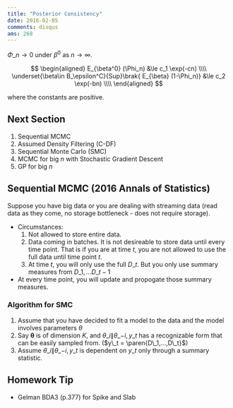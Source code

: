 ```yaml
---
title: "Posterior Consistency"
date: 2016-02-05
comments: disqus
ams: 268
---
```


$\Phi\_n \rightarrow 0$ under $\beta^0$ as $n\rightarrow\infty$.

$$
  \begin{aligned}
    E_{\beta^0} (\Phi_n) &\le c_1 \exp(-cn) \\\\
    \underset{\beta\in B_\epsilon^C}{Sup}\brak{ E_{\beta} (1-\Phi_n)} &\le c_2 \exp(-bn) \\\\
  \end{aligned}
$$ 

where the constants are positive.

## Next Section

1. Sequential MCMC
2. Assumed Density Filtering (C-DF)
3. Sequential Monte Carlo (SMC)
4. MCMC for big $n$ with Stochastic Gradient Descent
5. GP for big $n$

## Sequential MCMC (2016 Annals of Statistics)

Suppose you have big data or you are dealing with streaming data (read data as they come, no storage bottleneck - does not require storage). 

  - Circumstances: 
    1. Not allowed to store entire data.
    2. Data coming in batches. It is not desireable to store data until every
    time point. That is if you are at time $t$, you are not allowed to use the full data until time
    point $t$.
    3. At time $t$, you will only use the full $D\_t$. But you only use summary measures from $D\_1,...D\_{t-1}$
  - At every time point, you will update and propogate those summary measures.

### Algorithm for SMC
1. Assume that you have decided to fit a model to the data and the model involves parameters $\theta$
2. Say $\pmb\theta$ is of dimension $K$, and $\theta\_i\|\theta\_{-i},y\_t$  has a recognizable form that can be easily sampled from. ($y\_t = \paren{D\_1,...,D\_t}$)
3. Assume $\theta\_i \| \theta\_{-i},y\_t$ is dependent on $y\_t$ only through a summary statistic.


## Homework Tip

- Gelman BDA3 (p.377) for Spike and Slab


